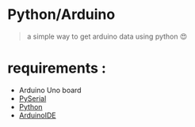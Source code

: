 # Python/Arduino
> a simple way to get arduino data using python :heart_eyes: 

# requirements : 
- Arduino Uno board
- [PySerial](https://pypi.org/project/pyserial/) 
- [Python](https://python.org)
- [ArduinoIDE](https://www.arduino.cc/en/Main/OldSoftwareReleases)
